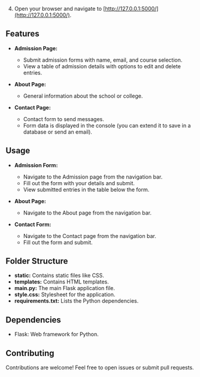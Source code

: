 
4. Open your browser and navigate to [http://127.0.0.1:5000/](http://127.0.0.1:5000/).

## Features

- **Admission Page:**
  - Submit admission forms with name, email, and course selection.
  - View a table of admission details with options to edit and delete entries.

- **About Page:**
  - General information about the school or college.

- **Contact Page:**
  - Contact form to send messages.
  - Form data is displayed in the console (you can extend it to save in a database or send an email).

## Usage

- **Admission Form:**
  - Navigate to the Admission page from the navigation bar.
  - Fill out the form with your details and submit.
  - View submitted entries in the table below the form.

- **About Page:**
  - Navigate to the About page from the navigation bar.

- **Contact Form:**
  - Navigate to the Contact page from the navigation bar.
  - Fill out the form and submit.

## Folder Structure

- **static:** Contains static files like CSS.
- **templates:** Contains HTML templates.
- **main.py:** The main Flask application file.
- **style.css:** Stylesheet for the application.
- **requirements.txt:** Lists the Python dependencies.

## Dependencies

- Flask: Web framework for Python.

## Contributing

Contributions are welcome! Feel free to open issues or submit pull requests.
